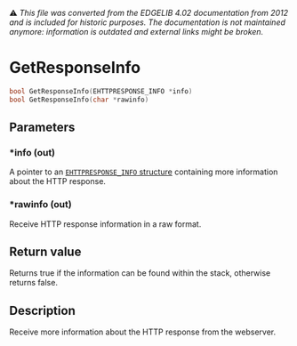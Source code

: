 :warning: _This file was converted from the EDGELIB 4.02 documentation from 2012 and is included for historic purposes. The documentation is not maintained anymore: information is outdated and external links might be broken._

# GetResponseInfo


```c++
bool GetResponseInfo(EHTTPRESPONSE_INFO *info) 
bool GetResponseInfo(char *rawinfo)
```

## Parameters
### *info (out)
A pointer to an [`EHTTPRESPONSE_INFO` structure](classeconnect_structures.md) containing more information about the HTTP response.

### *rawinfo (out)
Receive HTTP response information in a raw format.

## Return value
Returns true if the information can be found within the stack, otherwise returns false.

## Description
Receive more information about the HTTP response from the webserver.

